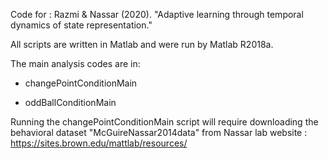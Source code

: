 Code for : Razmi & Nassar (2020). "Adaptive learning through temporal dynamics of state representation."

All scripts are written in Matlab and were run by Matlab R2018a.

The main analysis codes are in:  

 - changePointConditionMain

 - oddBallConditionMain
                                 
Running the changePointConditionMain script will require downloading the behavioral dataset "McGuireNassar2014data" from Nassar lab website : https://sites.brown.edu/mattlab/resources/

